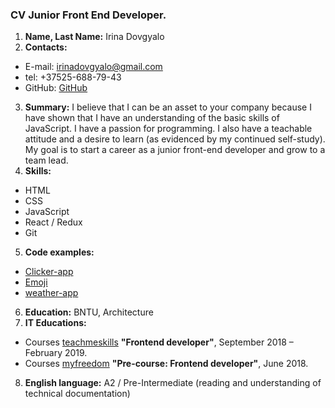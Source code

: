 ### CV Junior Front End Developer.

1. **Name, Last Name:** Irina Dovgyalo 
2. **Contacts:**
  * E-mail: irinadovgyalo@gmail.com
  * tel: +37525-688-79-43
  * GitHub: [GitHub](https://github.com/Irina-Dovgyalo/rsschool-2019Q1-cv/tree/gh-pages)
3. **Summary:** I  believe that I can be an asset to your company because I have shown that I have an understanding of the basic skills of JavaScript. I have a passion for programming. I also have a teachable attitude and a desire to learn (as evidenced by my continued self-study). My goal is to start a career as a junior front-end developer and grow to a team lead.  
4. **Skills:** 
  * HTML
  * CSS
  * JavaScript
  * React / Redux
  * Git
5. **Code examples:** 
  * [Clicker-app](https://github.com/Irina-Dovgyalo/js-pro-course/tree/clicker-react-app/clicker-react-app)
  * [Emoji](https://github.com/Irina-Dovgyalo/js-pro-course/tree/emoji/emoji)
  * [weather-app](https://github.com/Irina-Dovgyalo/js-pro-course/tree/DOM_BOM_browser-storage)
6. **Education:** BNTU, Architecture
7. **IT Educations:**
  * Courses [teachmeskills](https://teachmeskills.by/full-fe-40) **"Frontend developer"**, September 2018 – February 2019.
  * Courses [myfreedom](https://myfreedom.by/courses/web-design/precourse) **"Pre-course: Frontend developer"**, June 2018.
8. **English language:** А2 / Pre-Intermediate (reading and understanding of technical documentation)